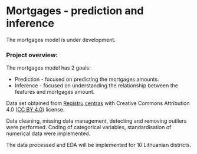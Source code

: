 # Mortgages -  prediction and inference

The mortgages model is under development.

### Project overview:

The mortgages model has 2 goals:
* Prediction  - focused on predicting the mortgages amounts.
* Inference - focused on understanding the relationship between the features and mortgages amount.

Data set obtained from [Registrų centras](https://www.registrucentras.lt/p/1561) with Creative Commons Attribution 4.0 
([CC BY 4.0](https://creativecommons.org/licenses/by/4.0/deed.lt)) license. 

Data cleaning, missing data management, detecting and removing outliers were performed. 
Coding of categorical variables, standardisation of numerical data were implemented.
 
The data processed and EDA will be implemented  for 10 Lithuanian districts.